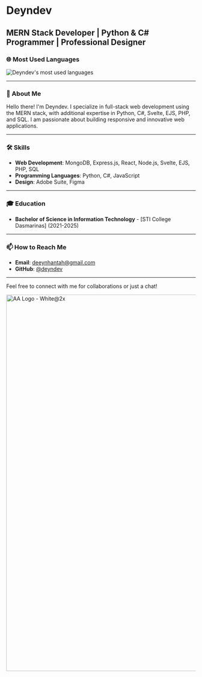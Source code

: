 # Deyndev

## MERN Stack Developer | Python & C# Programmer | Professional Designer

### 🌐 Most Used Languages
![Deyndev's most used languages](https://github-readme-stats.vercel.app/api/top-langs/?username=deyndev&layout=compact&theme=vue)

---

### 👋 About Me
Hello there! I'm Deyndev. I specialize in full-stack web development using the MERN stack, with additional expertise in Python, C#, Svelte, EJS, PHP, and SQL. I am passionate about building responsive and innovative web applications.

---

### 🛠️ Skills
- **Web Development**: MongoDB, Express.js, React, Node.js, Svelte, EJS, PHP, SQL
- **Programming Languages**: Python, C#, JavaScript
- **Design**: Adobe Suite, Figma

---

### 🎓 Education
- **Bachelor of Science in Information Technology** - [STI College Dasmarinas] (2021-2025)

---

### 📫 How to Reach Me
- **Email**: deeynhantah@gmail.com
- **GitHub**: [@deyndev](https://github.com/deyndev/)

---

Feel free to connect with me for collaborations or just a chat!

<img width="1000" alt="AA Logo - White@2x" src="https://github.com/deyndev/deyndev/assets/78830982/383e673a-8066-4403-8cf0-ddd16edb0811">
